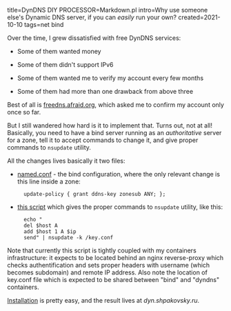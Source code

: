 title=DynDNS DIY
PROCESSOR=Markdown.pl
intro=Why use someone else's Dynamic DNS server, if you can <i>easily</i> run your own?
created=2021-10-10
tags=net bind

Over the time, I grew dissatisfied with free DynDNS services:

* Some of them wanted money

* Some of them didn't support IPv6

* Some of them wanted me to verify my account every few months

* Some of them had more than one drawback from above three

Best of all is [freedns.afraid.org](https://freedns.afraid.org/), which asked me to confirm my account only once so far.

But I still wandered how hard is it to implement that.
Turns out, not at all!
Basically, you need to have a bind server running as an _authoritative_ server for a zone,
tell it to accept commands to change it,
and give proper commands to `nsupdate` utility.

All the changes lives basically it two files:

* [named.conf](https://github.com/Lex-2008/containers/blob/master/bind.cont/data/named.conf) -
	the bind configuration, where the only relevant change is this line inside a zone:

		update-policy { grant ddns-key zonesub ANY; };

* [this script](https://github.com/Lex-2008/containers/blob/master/dyndns.cont/data/dyndns.sh)
	which gives the proper commands to `nsupdate` utility, like this:

		echo "
		del $host A
		add $host 1 A $ip
		send" | nsupdate -k /key.conf

Note that currently this script is tightly coupled with my containers infrastructure:
it expects to be located behind an nginx reverse-proxy which checks authentification and
sets proper headers with username (which becomes subdomain) and remote IP address.
Also note the location of key.conf file which is expected to be shared between
"bind" and "dyndns" containers.

[Installation](https://github.com/Lex-2008/containers/blob/master/dyndns.cont/README.md)
is pretty easy, and the result lives at _dyn.shpakovsky.ru_.
